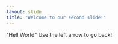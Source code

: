 ```yaml
---
layout: slide
title: "Welcome to our second slide!"
---
```

"Hell World"
Use the left arrow to go back!
